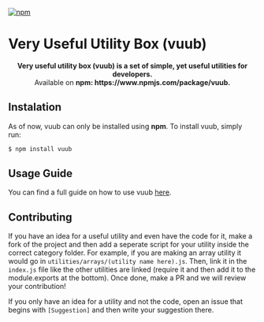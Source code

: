 [![npm](https://img.shields.io/npm/v/vuub?style=flat-square&color=blue)](https://www.npmjs.com/package/vuub)

# Very Useful Utility Box (vuub)

<p align="center">
    <b>
        Very useful utility box (vuub) is a set of simple, yet useful utilities for developers. 
    </b><br>
    Available on <b> npm: https://www.npmjs.com/package/vuub. </b>
</p>

## Instalation

As of now, vuub can only be installed using <b>npm</b>. To install vuub, simply run:

```bash
$ npm install vuub
```

## Usage Guide

You can find a full guide on how to use vuub [here](https://studentzone.gitbook.io/vuub/the-basics/introduction-to-vuub).

## Contributing

If you have an idea for a useful utility and even have the code for it, make a fork of the project and then add a seperate script for your utility inside the correct category folder. For example, if you are making an array utility it would go in `utilities/arrays/(utility name here).js`. Then, link it in the `index.js` file like the other utilities are linked (require it and then add it to the module.exports at the bottom). Once done, make a PR and we will review your contribution!

If you only have an idea for a utility and not the code, open an issue that begins with `[Suggestion]` and then write your suggestion there.